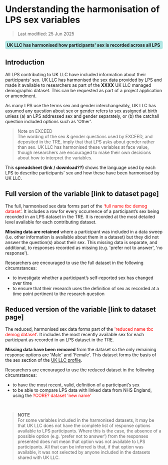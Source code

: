 # Understanding the harmonisation of LPS sex variables
>Last modified: 25 Jun 2025
<div style="background-color: rgba(0, 178, 169, 0.3); padding: 5px; border-radius: 5px;"><strong>UK LLC has harmonised how participants' sex is recorded across all LPS </strong></div>  

## Introduction  
All LPS contributing to UK LLC have included information about their participants’ sex. UK LLC has harmonised the sex data provided by LPS and made it available to researchers as part of the **XXXX** UK LLC managed demographic dataset. This can be requested as part of a project application or amendment. 

As many LPS use the terms sex and gender interchangeably, UK LLC has assumed any question about sex or gender refers to sex assigned at birth unless (a) an LPS addressed sex and gender separately, or (b) the catchall question included options such as 'Other'.

>Note on EXCEED  
>The wording of the sex & gender questions used by EXCEED, and deposited in the TRE, imply that that LPS asks about gender rather than sex. UK LLC has harmonised these variables at face value, though researchers are encouraged to make their own decisions about how to interpret the variables.

This **spreadsheet (link / download??)** shows the language used by each LPS to describe participants' sex and how these have been harmonised by UK LLC.

## Full version of the variable [link to dataset page]
The full, harmonised sex data forms part of the <span style="color:red">‘full name tbc demog dataset’</span>. It includes a row for every occurrence of a participant’s sex being recorded in an LPS dataset in the TRE.  It is recorded at the most detailed level available for each contributing dataset.

**Missing data are retained** where a participant was included in a data sweep (i.e. other information is available about them in a dataset) but they did not answer the question(s) about their sex. This missing data is separate, and additional, to responses recorded as missing (e.g. 'prefer not to answer', 'no response').

Researchers are encouraged to use the full dataset in the following circumstances:  
* to investigate whether a participant’s self-reported sex has changed over time  
* to ensure that their research uses the definition of sex as recorded at a time point pertinent to the research question


## Reduced version of the variable [link to dataset page]
The reduced, harmonised sex data forms part of the <span style="color:red">'reduced name tbc demog dataset’</span>. It includes the most recently available sex for each participant as recorded in an LPS dataset in the TRE.  

**Missing data have been removed** from the dataset so the only remaining response options are 'Male' and 'Female'. This dataset forms the basis of the sex section of the [UK LLC profile](../../../ukllc_key_facts/Profile/).

Researchers are encouraged to use the reduced dataset in the following circumstances:  
* to have the most recent, valid, definition of a participant’s sex 
* to be able to compare LPS data with linked data from NHS England, using the <span style="color:red">?CORE? dataset 'new name'</span>  
 <br>

>**NOTE**  
>For some variables included in the harmonised datasets, it may be that UK LLC does not have the complete list of response options available to LPS participants. Where this is the case, the absence of a possible option (e.g. ‘prefer not to answer’) from the responses presented does not mean that option was not available to LPS participants. All that can be inferred is that, if that option was available, it was not selected by anyone included in the datasets shared with UK LLC.



